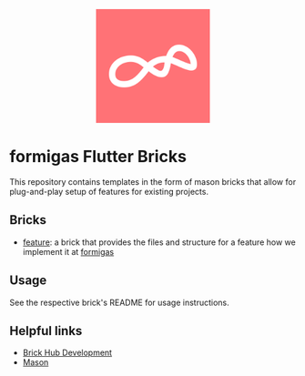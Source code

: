<p align="center">
<img src="docs/main_logo.png" height="200" alt="Formigas" />
</p>

# formigas Flutter Bricks

This repository contains templates in the form of mason bricks that allow for plug-and-play setup of
features for existing projects.

## Bricks

- [feature][feature_repo_link]: a brick that provides the files and structure for a feature how we
  implement it at [formigas][formigas_link]

## Usage

See the respective brick's README for usage instructions.

## Helpful links

- [Brick Hub Development][brick_hub_development_link]
- [Mason][mason_link]

[very_good_ventures_link]: https://github.com/VeryGoodOpenSource/very_good_core

[formigas_link]: https://formigas.io

[brick_hub_development_link]: https://docs.brickhub.dev/brick-development

[mason_link]: https://github.com/felangel/mason

[feature_repo_link]: ./feature/README.md

[formigas_mvc_link]: https://github.com/formigas/formigas_mvc
